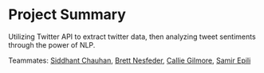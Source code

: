 # Project Summary

Utilizing Twitter API to extract twitter data, then analyzing tweet sentiments through the power of NLP.

Teammates:
[Siddhant Chauhan](https://www.linkedin.com/in/siddhantchauhan77/),
[Brett Nesfeder](https://www.linkedin.com/in/brett-nesfeder-381b48128/), 
[Callie Gilmore](https://www.linkedin.com/in/calliegilmore/), 
[Samir Epili](https://www.linkedin.com/in/samir-epili/) 
 
